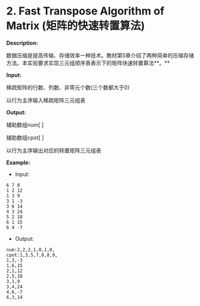 # 2. Fast Transpose Algorithm of Matrix (矩阵的快速转置算法) 

**Description:**

数据压缩是提高传输、存储效率一种技术。教材第5章介绍了两种简单的压缩存储方法。本实验要求实现三元组顺序表表示下的矩阵快速转置算法**。**

**Input:**

稀疏矩阵的行数、列数、非零元个数(三个数都大于0)

以行为主序输入稀疏矩阵三元组表

**Output:**

辅助数组num[ ]

辅助数组cpot[ ]

以行为主序输出对应的转置矩阵三元组表

**Example:**

- Input:

```
6 7 8
1 2 12
1 3 9
3 1 -3
3 6 14
4 3 24
5 2 18
6 1 15
6 4 -7
```

- Output:

```
num:2,2,2,1,0,1,0,
cpot:1,3,5,7,8,8,9,
1,3,-3
1,6,15
2,1,12
2,5,18
3,1,9
3,4,24
4,6,-7
6,3,14
```
